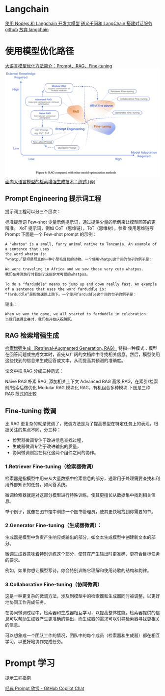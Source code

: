 # Langchain

[使用 Nodejs 和 Langchain 开发大模型](https://juejin.cn/post/7252605744255615035?searchId=20240914141454A4C2F19FB766B61BB76D)
[通义千问和 LangChain 搭建对话服务](https://help.aliyun.com/document_detail/2708788.html)
[github](https://github.com/langchain-ai/langchainjs)
[放弃 langchain](https://www.octomind.dev/blog/why-we-no-longer-use-langchain-for-building-our-ai-agents)

# 使用模型优化路径

[大语言模型优化方法简介：Prompt、RAG、Fine-tuning](https://www.cnblogs.com/ghj1976/p/17947589/da-yu-yan-mo-xing-you-hua-fang-fa)
![Alt text](img/model_optimize.png)
[面向大语言模型的检索增强生成技术：综述 [译]](https://baoyu.io/translations/ai-paper/2312.10997-retrieval-augmented-generation-for-large-language-models-a-survey)

## Prompt Engineering 提示词工程

提示词工程可以分三个层次：

标准提示词
Few-shot 少量示例提示词，通过提供少量的示例来让模型回答的更精准。
XoT 提示词，例如 CoT（思维链），ToT（思维树），参看 使用思维链写 Prompt
下面是一个 Few-shot prompt 的示例：

```
A "whatpu" is a small, furry animal native to Tanzania. An example of a sentence that uses
the word whatpu is:
“whatpu”是坦桑尼亚的一种小型毛茸茸的动物。一个使用whatpu这个词的句子的例子是：

We were traveling in Africa and we saw these very cute whatpus.
我们在非洲旅行时看到了这些非常可爱的whatpus。

To do a "farduddle" means to jump up and down really fast. An example of a sentence that uses the word farduddle is:
“farduddle”是指快速跳上跳下。一个使用farduddle这个词的句子的例子是：
```

输出：

```
When we won the game, we all started to farduddle in celebration.
当我们赢得比赛时，我们都开始庆祝跳跃。
```

## RAG 检索增强生成

[检索增强生成（Retrieval-Augmented Generation, RAG）](https://mp.weixin.qq.com/s/miZY_etpyqVofstr0chuOg) 特指一种模式：模型在回答问题或生成文本时，首先从广阔的文档库中寻找相关信息。然后，模型使用这些找到的信息来生成回答或文本，从而提高其预测的准确度。

论文中把 RAG 分成三种范式：

Naive RAG 朴素 RAG, 添加相关上下文
Advanced RAG 高级 RAG，在索引/检索前/检索后做优化
Modular RAG 模块化 RAG，有机组合多种模块
下图是三种 RAG 范式的比较

## Fine-tuning 微调

比 RAG 更复杂的就是微调了，微调方法是为了提高模型在特定任务上的表现，根据关注的焦点不同，分三种：

- 检索器微调专注于改进信息查找过程，
- 生成器微调专注于改进输出的质量，
- 协同微调则旨在优化这两个组件之间的协作。

### 1.Retriever Fine-tuning（检索器微调）

检索器是指模型中用来从大量数据中检索信息的部分，通常用于处理需要查找和利用外部知识的任务，如问答系统。

微调检索器就是对这部分模型进行特殊训练，使其更擅长从数据集中找到相关信息。

举个例子，就像在图书馆中训练一个图书管理员，使其更快地找到你需要的书。

### 2.Generator Fine-tuning（生成器微调）：

生成器是模型中负责产生响应或输出的部分，如文本生成模型中创建新文本的部分。

微调生成器意味着特别训练这个部分，使其在产生输出时更准确、更符合目标任务的要求。

例如，如果你想让模型写诗，你会特别训练它理解和使用诗歌的结构和韵律。

### 3.Collaborative Fine-tuning（协同微调）

这是一种更复杂的微调方法，涉及到模型中的检索器和生成器同时被调整，以更好地协同工作完成任务。

在协同微调过程中，检索器和生成器相互学习，以提高整体性能。检索器提供的信息可以帮助生成器产生更准确的输出，而生成器的需求可以引导检索器寻找更相关的信息。

可以想象成一个团队工作的情况，团队中的每个成员（检索器和生成器）都在相互学习，以更好地协作完成任务。

# Prompt 学习

[提示工程指南](https://www.promptingguide.ai/zh)

[经典 Prompt 欣赏 - GitHub Copilot Chat](https://mp.weixin.qq.com/s?__biz=MzkwODQyMzczMg==&mid=2247485184&idx=1&sn=71c01815d54fae9a4a00cb34b4ffa5b3&chksm=c0cb605bf7bce94dd0739618cc10792b665ba8220480c863ea863e0d0cc4ce4a6d05897c405c&cur_album_id=3172141258211852289&scene=189#wechat_redirect)
